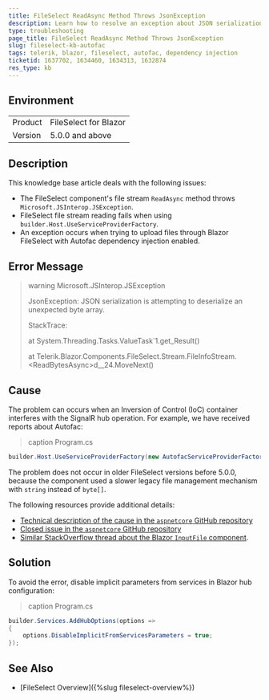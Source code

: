```yaml
---
title: FileSelect ReadAsync Method Throws JsonException
description: Learn how to resolve an exception about JSON serialization attempting to deserialize an unexpected byte array when using the Telerik Blazor FileSelect.
type: troubleshooting
page_title: FileSelect ReadAsync Method Throws JsonException
slug: fileselect-kb-autofac
tags: telerik, blazor, fileselect, autofac, dependency injection
ticketid: 1637702, 1634460, 1634313, 1632874
res_type: kb
---
```


## Environment

<table>
    <tbody>
        <tr>
            <td>Product</td>
            <td>FileSelect for Blazor</td>
        </tr>
        <tr>
            <td>Version</td>
            <td>5.0.0 and above</td>
        </tr>
    </tbody>
</table>


## Description

This knowledge base article deals with the following issues:

* The FileSelect component's file stream `ReadAsync` method throws `Microsoft.JSInterop.JSException`.
* FileSelect file stream reading fails when using `builder.Host.UseServiceProviderFactory`.
* An exception occurs when trying to upload files through Blazor FileSelect with Autofac dependency injection enabled.


## Error Message

>warning Microsoft.JSInterop.JSException
>
> JsonException: JSON serialization is attempting to deserialize an unexpected byte array.
>
> StackTrace:
>
> at System.Threading.Tasks.ValueTask`1.get_Result()
> 
> at Telerik.Blazor.Components.FileSelect.Stream.FileInfoStream.&lt;ReadBytesAsync&gt;d__24.MoveNext()


## Cause

The problem can occurs when an Inversion of Control (IoC) container interferes with the SignalR hub operation. For example, we have received reports about Autofac:

>caption Program.cs

<div class="skip-repl"></div>

````CS
builder.Host.UseServiceProviderFactory(new AutofacServiceProviderFactory());
````

The problem does not occur in older FileSelect versions before 5.0.0, because the component used a slower legacy file management mechanism with `string` instead of `byte[]`.

The following resources provide additional details:

* [Technical description of the cause in the `aspnetcore` GitHub repository](https://github.com/dotnet/aspnetcore/issues/38842#issuecomment-1342540950)
* [Closed issue in the `aspnetcore` GitHub repository](https://github.com/dotnet/aspnetcore/issues/47875)
* [Similar StackOverflow thread about the Blazor `InputFile` component](https://stackoverflow.com/questions/76098236/blazor-inputfile-component-does-not-work-when-registering-autofacserviceprovider).


## Solution

To avoid the error, disable implicit parameters from services in Blazor hub configuration:

>caption Program.cs

<div class="skip-repl"></div>

```CS
builder.Services.AddHubOptions(options =>
{
    options.DisableImplicitFromServicesParameters = true;
});
```

## See Also

* [FileSelect Overview]({%slug fileselect-overview%})

